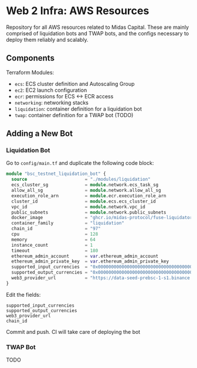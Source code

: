 # Web 2 Infra: AWS Resources

Repository for all AWS resources related to Midas Capital. These are mainly comprised of liquidation bots and TWAP bots,
and the configs necessary to deploy them reliably and scalably.

## Components

Terraform Modules:

- `ecs`: ECS cluster definition and Autoscaling Group
- `ec2`: EC2 launch configuration
- `ecr`: permissions for ECS <-> ECR access
- `networking`: networking stacks
- `liquidation`: container definition for a liquidation bot
- `twap`: container definition for a TWAP bot (TODO)

## Adding a New Bot

### Liquidation Bot

Go to `config/main.tf` and duplicate the following code block:

```terraform
module "bsc_testnet_liquidation_bot" {
  source                      = "./modules/liquidation"
  ecs_cluster_sg              = module.network.ecs_task_sg
  allow_all_sg                = module.network.allow_all_sg
  execution_role_arn          = module.ecr.execution_role_arn
  cluster_id                  = module.ecs.ecs_cluster_id
  vpc_id                      = module.network.vpc_id
  public_subnets              = module.network.public_subnets
  docker_image                = "ghcr.io/midas-protocol/fuse-liquidator-bot:main"
  container_family            = "liquidation"
  chain_id                    = "97"
  cpu                         = 128
  memory                      = 64
  instance_count              = 1
  timeout                     = 180
  ethereum_admin_account      = var.ethereum_admin_account
  ethereum_admin_private_key  = var.ethereum_admin_private_key
  supported_input_currencies  = "0x0000000000000000000000000000000000000000,0xEC5dCb5Dbf4B114C9d0F65BcCAb49EC54F6A0867"
  supported_output_currencies = "0x0000000000000000000000000000000000000000,0xEC5dCb5Dbf4B114C9d0F65BcCAb49EC54F6A0867"
  web3_provider_url           = "https://data-seed-prebsc-1-s1.binance.org:8545"
}
```

Edit the fields:

```shell
supported_input_currencies
supported_output_currencies
web3_provider_url
chain_id
```

Commit and push. CI will take care of deploying the bot

### TWAP Bot

TODO
